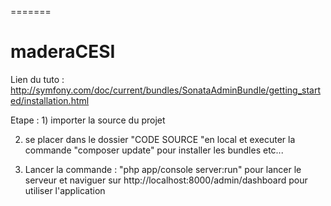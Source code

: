 =======
# maderaCESI

Lien du tuto : http://symfony.com/doc/current/bundles/SonataAdminBundle/getting_started/installation.html

Etape : 1) importer la source du projet

2) se placer dans le dossier "CODE SOURCE "en local et executer la commande "composer update" pour installer les bundles etc...

3) Lancer la commande : "php app/console server:run" pour lancer le serveur et naviguer sur http://localhost:8000/admin/dashboard pour utiliser l'application
